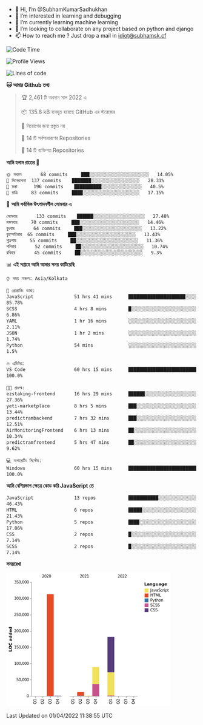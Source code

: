 - 👋 Hi, I’m @SubhamKumarSadhukhan
- 👀 I’m interested in learning and debugging
- 🌱 I’m currently learning machine learning
- 💞️ I’m looking to collaborate on any project based on python and django
- 📫 How to reach me ?
      Just drop a mail in idiot@subhamsk.cf

<!---
SubhamKumarSadhukhan/SubhamKumarSadhukhan is a ✨ special ✨ repository because its `README.md` (this file) appears on your GitHub profile.
You can click the Preview link to take a look at your changes.
--->


<!--START_SECTION:waka-->
![Code Time](http://img.shields.io/badge/Code%20Time-382%20hrs%2023%20mins-blue)

![Profile Views](http://img.shields.io/badge/%E0%A6%AA%E0%A7%8D%E0%A6%B0%E0%A7%8B%E0%A6%AB%E0%A6%BE%E0%A6%87%E0%A6%B2%20%E0%A6%A6%E0%A6%B0%E0%A7%8D%E0%A6%B6%E0%A6%A8-2-blue)

![Lines of code](https://img.shields.io/badge/%E0%A6%B9%E0%A7%8D%E0%A6%AF%E0%A6%BE%E0%A6%B2%E0%A7%8B%20%E0%A6%93%E0%A6%AF%E0%A6%BC%E0%A6%BE%E0%A6%B0%E0%A7%8D%E0%A6%B2%E0%A7%8D%E0%A6%A1%20%E0%A6%A5%E0%A7%87%E0%A6%95%E0%A7%87%20%E0%A6%86%E0%A6%AE%E0%A6%BF%20%E0%A6%B2%E0%A6%BF%E0%A6%96%E0%A7%87%E0%A6%9B%E0%A6%BF-598%20Thousand%20%E0%A6%95%E0%A7%8B%E0%A6%A1%E0%A7%87%E0%A6%B0%20%E0%A6%B2%E0%A6%BE%E0%A6%87%E0%A6%A8-blue)

**🐱 আমার Github তথ্য** 

> 🏆 2,461 টি অবদান সাল 2022 এ
 > 
> 📦 135.8 kB ব্যবহৃত হয়েছে GitHub এর স্টরেজের 
 > 
> 🚫 নিয়োগের জন্য প্রস্তুত নয়
 > 
> 📜 14 টি সর্বসাধারণের Repositories 
 > 
> 🔑 14 টি ব্যক্তিগত Repositories  
 > 
**আমি হলাম রাতের 🦉** 

```text
🌞 সকাল       68 commits     ███░░░░░░░░░░░░░░░░░░░░░░   14.05% 
🌆 দিনেরবেলা  137 commits    ███████░░░░░░░░░░░░░░░░░░   28.31% 
🌃 সন্ধা      196 commits    ██████████░░░░░░░░░░░░░░░   40.5% 
🌙 রাত্রি     83 commits     ████░░░░░░░░░░░░░░░░░░░░░   17.15%

```
📅 **আমি সর্বাধিক উৎপাদনশীল সোমবার এ** 

```text
সোমবার       133 commits    ██████░░░░░░░░░░░░░░░░░░░   27.48% 
মঙ্গলবার     70 commits     ███░░░░░░░░░░░░░░░░░░░░░░   14.46% 
বুধবার       64 commits     ███░░░░░░░░░░░░░░░░░░░░░░   13.22% 
বৃহস্পতিবার  65 commits     ███░░░░░░░░░░░░░░░░░░░░░░   13.43% 
শুক্রবার     55 commits     ██░░░░░░░░░░░░░░░░░░░░░░░   11.36% 
শনিবার       52 commits     ██░░░░░░░░░░░░░░░░░░░░░░░   10.74% 
রবিবার       45 commits     ██░░░░░░░░░░░░░░░░░░░░░░░   9.3%

```


📊 **এই সপ্তাহে আমি আমার সময় কাটিয়েছি** 

```text
⌚︎ সময় অঞ্চল: Asia/Kolkata

💬 প্রোগ্রামিং ভাষা: 
JavaScript               51 hrs 41 mins      █████████████████████░░░░   85.78% 
SCSS                     4 hrs 8 mins        █░░░░░░░░░░░░░░░░░░░░░░░░   6.86% 
YAML                     1 hr 16 mins        ░░░░░░░░░░░░░░░░░░░░░░░░░   2.11% 
JSON                     1 hr 2 mins         ░░░░░░░░░░░░░░░░░░░░░░░░░   1.74% 
Python                   54 mins             ░░░░░░░░░░░░░░░░░░░░░░░░░   1.5%

🔥 এডিটর: 
VS Code                  60 hrs 15 mins      █████████████████████████   100.0%

🐱‍💻 প্রকল্ম: 
ezstaking-frontend       16 hrs 29 mins      ██████░░░░░░░░░░░░░░░░░░░   27.36% 
yeti-marketplace         8 hrs 5 mins        ███░░░░░░░░░░░░░░░░░░░░░░   13.44% 
predictrambackend        7 hrs 32 mins       ███░░░░░░░░░░░░░░░░░░░░░░   12.51% 
AirMonitoringFrontend    6 hrs 13 mins       ██░░░░░░░░░░░░░░░░░░░░░░░   10.34% 
predictramfrontend       5 hrs 47 mins       ██░░░░░░░░░░░░░░░░░░░░░░░   9.62%

💻 অপারেটিং সিস্টেম: 
Windows                  60 hrs 15 mins      █████████████████████████   100.0%

```

**আমি বেশিরভাগ ক্ষেত্রে কোড করি JavaScript তে** 

```text
JavaScript               13 repos            ███████████░░░░░░░░░░░░░░   46.43% 
HTML                     6 repos             █████░░░░░░░░░░░░░░░░░░░░   21.43% 
Python                   5 repos             ████░░░░░░░░░░░░░░░░░░░░░   17.86% 
CSS                      2 repos             █░░░░░░░░░░░░░░░░░░░░░░░░   7.14% 
SCSS                     2 repos             █░░░░░░░░░░░░░░░░░░░░░░░░   7.14%

```


**সময়রেখা**

![Chart not found](https://raw.githubusercontent.com/SubhamKumarSadhukhan/SubhamKumarSadhukhan/main/charts/bar_graph.png) 


 Last Updated on 01/04/2022 11:38:55 UTC
<!--END_SECTION:waka-->
